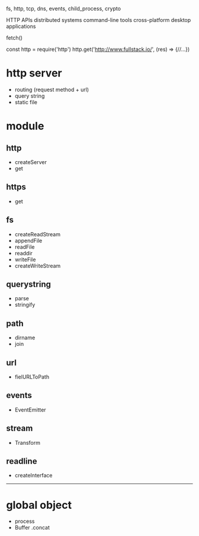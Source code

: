 fs, http, tcp, dns, events, child_process, crypto

HTTP APIs
distributed systems
command-line tools
cross-platform desktop applications

fetch()

const http = require('http')
http.get('http://www.fullstack.io/', (res) => {//...})


# http server

* routing (request method + url)
* query string
* static file


# module

## http

* createServer
* get

## https

* get

## fs

* createReadStream
* appendFile
* readFile
* readdir
* writeFile
* createWriteStream

## querystring

* parse
* stringify

## path

* dirname
* join

## url

* fielURLToPath

## events

* EventEmitter

## stream

* Transform

## readline

* createInterface

-------

# global object

* process
* Buffer
    .concat